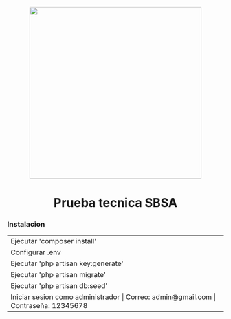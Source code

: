 <p align="center"><a href="https://laravel.com" target="_blank"><img src="https://laravelvuespa.com/preview.png" width="400"></a></p>
<H1 align=center>Prueba tecnica SBSA</H1>
<h3>Instalacion</h3>
<table>
<tr>
<td>Ejecutar 'composer install'</td>
</tr>
<tr>
<td>Configurar .env</td>
</tr>
<tr>
<td>Ejecutar 'php artisan key:generate'</td>
</tr>
<tr>
<td>Ejecutar 'php artisan migrate'</td>
</tr>
<tr>
<td>Ejecutar 'php artisan db:seed'</td>
</tr>
<tr>
<td>Iniciar sesion como administrador | Correo: admin@gmail.com | Contraseña: 12345678</td>
</tr>
</table>
